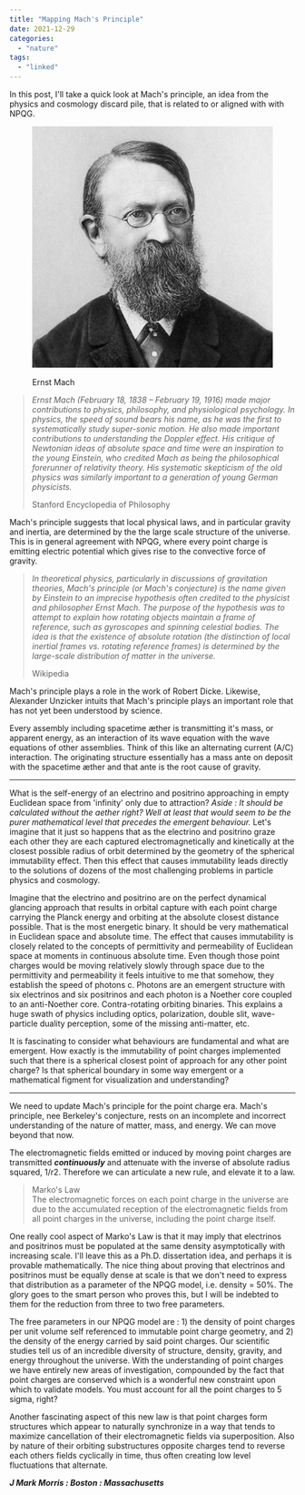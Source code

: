 ```yaml
---
title: "Mapping Mach's Principle"
date: 2021-12-29
categories: 
  - "nature"
tags: 
  - "linked"
---
```


In this post, I'll take a quick look at Mach's principle, an idea from the physics and cosmology discard pile, that is related to or aligned with with NPQG.

<figure>

![](images/ernst_mach_2.jpg?w=1024)

<figcaption>

Ernst Mach

</figcaption>

</figure>

> _Ernst Mach (February 18, 1838 – February 19, 1916) made major contributions to physics, philosophy, and physiological psychology. In physics, the speed of sound bears his name, as he was the first to systematically study super-sonic motion. He also made important contributions to understanding the Doppler effect. His critique of Newtonian ideas of absolute space and time were an inspiration to the young Einstein, who credited Mach as being the philosophical forerunner of relativity theory. His systematic skepticism of the old physics was similarly important to a generation of young German physicists._
> 
> Stanford Encyclopedia of Philosophy

Mach's principle suggests that local physical laws, and in particular gravity and inertia, are determined by the the large scale structure of the universe. This is in general agreement with NPQG, where every point charge is emitting electric potential which gives rise to the convective force of gravity.

> _In theoretical physics, particularly in discussions of gravitation theories, Mach's principle (or Mach's conjecture) is the name given by Einstein to an imprecise hypothesis often credited to the physicist and philosopher Ernst Mach. The purpose of the hypothesis was to attempt to explain how rotating objects maintain a frame of reference, such as gyroscopes and spinning celestial bodies. The idea is that the existence of absolute rotation (the distinction of local inertial frames vs. rotating reference frames) is determined by the large-scale distribution of matter in the universe._
> 
> Wikipedia

Mach's principle plays a role in the work of Robert Dicke. Likewise, Alexander Unzicker intuits that Mach's principle plays an important role that has not yet been understood by science.

Every assembly including spacetime æther is transmitting it's mass, or apparent energy, as an interaction of its wave equation with the wave equations of other assemblies. Think of this like an alternating current (A/C) interaction. The originating structure essentially has a mass ante on deposit with the spacetime æther and that ante is the root cause of gravity.

* * *

What is the self-energy of an electrino and positrino approaching in empty Euclidean space from 'infinity' only due to attraction? _Aside : It should be calculated without the aether right? Well at least that would seem to be the purer mathematical level that precedes the emergent behaviour._ Let's imagine that it just so happens that as the electrino and positrino graze each other they are each captured electromagnetically and kinetically at the closest possible radius of orbit determined by the geometry of the spherical immutability effect. Then this effect that causes immutability leads directly to the solutions of dozens of the most challenging problems in particle physics and cosmology.

Imagine that the electrino and positrino are on the perfect dynamical glancing approach that results in orbital capture with each point charge carrying the Planck energy and orbiting at the absolute closest distance possible. That is the most energetic binary. It should be very mathematical in Euclidean space and absolute time. The effect that causes immutability is closely related to the concepts of permittivity and permeability of Euclidean space at moments in continuous absolute time. Even though those point charges would be moving relatively slowly through space due to the permittivity and permeability it feels intuitive to me that somehow, they establish the speed of photons c. Photons are an emergent structure with six electrinos and six positrinos and each photon is a Noether core coupled to an anti-Noether core. Contra-rotating orbiting binaries. This explains a huge swath of physics including optics, polarization, double slit, wave-particle duality perception, some of the missing anti-matter, etc.

It is fascinating to consider what behaviours are fundamental and what are emergent. How exactly is the immutability of point charges implemented such that there is a spherical closest point of approach for any other point charge? Is that spherical boundary in some way emergent or a mathematical figment for visualization and understanding?

* * *

We need to update Mach's principle for the point charge era. Mach's principle, nee Berkeley's conjecture, rests on an incomplete and incorrect understanding of the nature of matter, mass, and energy. We can move beyond that now.

The electromagnetic fields emitted or induced by moving point charges are transmitted _**continuously**_ and attenuate with the inverse of absolute radius squared, 1/r2. Therefore we can articulate a new rule, and elevate it to a law.

> Marko's Law  
> The electromagnetic forces on each point charge in the universe are due to the accumulated reception of the electromagnetic fields from all point charges in the universe, including the point charge itself.

One really cool aspect of Marko's Law is that it may imply that electrinos and positrinos must be populated at the same density asymptotically with increasing scale. I'll leave this as a Ph.D. dissertation idea, and perhaps it is provable mathematically. The nice thing about proving that electrinos and positrinos must be equally dense at scale is that we don't need to express that distribution as a parameter of the NPQG model, i.e. density = 50%. The glory goes to the smart person who proves this, but I will be indebted to them for the reduction from three to two free parameters.

The free parameters in our NPQG model are : 1) the density of point charges per unit volume self referenced to immutable point charge geometry, and 2) the density of the energy carried by said point charges. Our scientific studies tell us of an incredible diversity of structure, density, gravity, and energy throughout the universe. With the understanding of point charges we have entirely new areas of investigation, compounded by the fact that point charges are conserved which is a wonderful new constraint upon which to validate models. You must account for all the point charges to 5 sigma, right?

Another fascinating aspect of this new law is that point charges form structures which appear to naturally synchronize in a way that tends to maximize cancellation of their electromagnetic fields via superposition. Also by nature of their orbiting substructures opposite charges tend to reverse each others fields cyclically in time, thus often creating low level fluctuations that alternate.

**_J Mark Morris : Boston : Massachusetts_**
